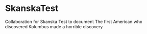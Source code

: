 # SkanskaTest
Collaboration for Skanska
Test to document
The first American who discovered Kolumbus made a horrible discovery

